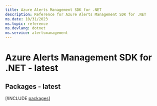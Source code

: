 ```yaml
---
title: Azure Alerts Management SDK for .NET
description: Reference for Azure Alerts Management SDK for .NET
ms.date: 10/31/2023
ms.topic: reference
ms.devlang: dotnet
ms.service: alertsmanagement
---
```

# Azure Alerts Management SDK for .NET - latest
## Packages - latest
[!INCLUDE [packages](alerts-management-index.md)]